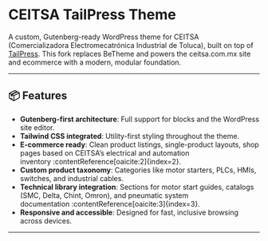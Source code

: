 # CEITSA TailPress Theme

A custom, Gutenberg-ready WordPress theme for CEITSA (Comercializadora Electromecatrónica Industrial de Toluca), built on top of [TailPress](https://github.com/tailpress/tailpress). This fork replaces BeTheme and powers the ceitsa.com.mx site and ecommerce with a modern, modular foundation.

---

## 📦 Features

- **Gutenberg-first architecture**: Full support for blocks and the WordPress site editor.
- **Tailwind CSS integrated**: Utility-first styling throughout the theme.
- **E-commerce ready**: Clean product listings, single-product layouts, shop pages based on CEITSA’s electrical and automation inventory :contentReference[oaicite:2]{index=2}.
- **Custom product taxonomy**: Categories like motor starters, PLCs, HMIs, switches, and industrial cables.
- **Technical library integration**: Sections for motor start guides, catalogs (SMC, Delta, Chint, Omron), and pneumatic system documentation :contentReference[oaicite:3]{index=3}.
- **Responsive and accessible**: Designed for fast, inclusive browsing across devices.

---
